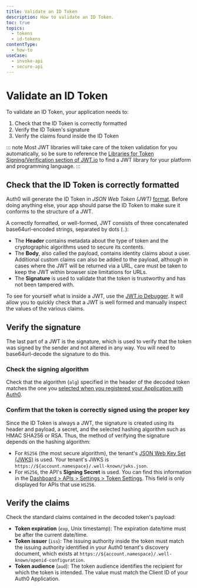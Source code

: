 ```yaml
---
title: Validate an ID Token
description: How to validate an ID Token.
toc: true
topics:
  - tokens
  - id-tokens
contentType:
  - how-to
useCase:
  - invoke-api
  - secure-api
---
```

# Validate an ID Token

To validate an ID Token, your application needs to:

1. Check that the ID Token is correctly formatted
2. Verify the ID Token's signature
3. Verify the claims found inside the ID Token

::: note
Most JWT libraries will take care of the token validation for you automatically, so be sure to reference the [Libraries for Token Signing/Verification section of JWT.io](https://jwt.io/#libraries-io) to find a JWT library for your platform and programming language.
:::

## Check that the ID Token is correctly formatted

Auth0 will generate the ID Token in <dfn data-key="json-web-token">JSON Web Token (JWT)</dfn> [format](/jwt#what-is-the-json-web-token-structure-). Before doing anything else, your app should parse the ID Token to make sure it conforms to the structure of a JWT.

A correctly formatted, or well-formed, JWT consists of three concatenated base64url-encoded strings, separated by dots (`.`):

* The **Header** contains metadata about the type of token and the cryptographic algorithms used to secure its contents.
* The **Body**, also called the payload, contains identity claims about a user. Additional custom claims can also be added to the payload, although in cases where the JWT will be returned via a URL, care must be taken to keep the JWT within browser size limitations for URLs.
* The **Signature** is used to validate that the token is trustworthy and has not been tampered with.

To see for yourself what is inside a JWT, use the [JWT.io Debugger](https://jwt.io/#debugger). It will allow you to quickly check that a JWT is well formed and manually inspect the values of the various claims.

## Verify the signature

The last part of a JWT is the signature, which is used to verify that the token was signed by the sender and not altered in any way. You will need to base64url-decode the signature to do this.

### Check the signing algorithm

Check that the algorithm (`alg`) specified in the header of the decoded token matches the one you [selected when you registered your Application with Auth0](/tokens/guides/update-signing-algorithm-application). 

### Confirm that the token is correctly signed using the proper key

Since the ID Token is always a JWT, the signature is created using its header and payload, a secret, and the selected hashing algorithm such as HMAC SHA256 or RSA. Thus, the method of verifying the signature depends on the hashing algorithm:

- For `RS256` (the most secure algorithm), the tenant's [JSON Web Key Set (JWKS)](/jwks) is used. Your tenant's JWKS is `https://${account.namespace}/.well-known/jwks.json`.
- For `HS256`, the API's __Signing Secret__ is used. You can find this information in the [Dashboard > APIs > Settings > Token Settings](${manage_url}/#/apis). This field is only displayed for APIs that use `HS256`.

## Verify the claims

Check the standard claims contained in the decoded token's payload:

* **Token expiration** (`exp`, Unix timestamp): The expiration date/time must be after the current date/time.
* **Token issuer** (`iss`): The issuing authority inside the token must match the issuing authority identified in your Auth0 tenant's discovery document, which exists at `https://${account.namespace}/.well-known/openid-configuration`.
* **Token audience** (`aud`): The token audience identifies the recipient for which the token is intended. The value must match the Client ID of your Auth0 Application.
